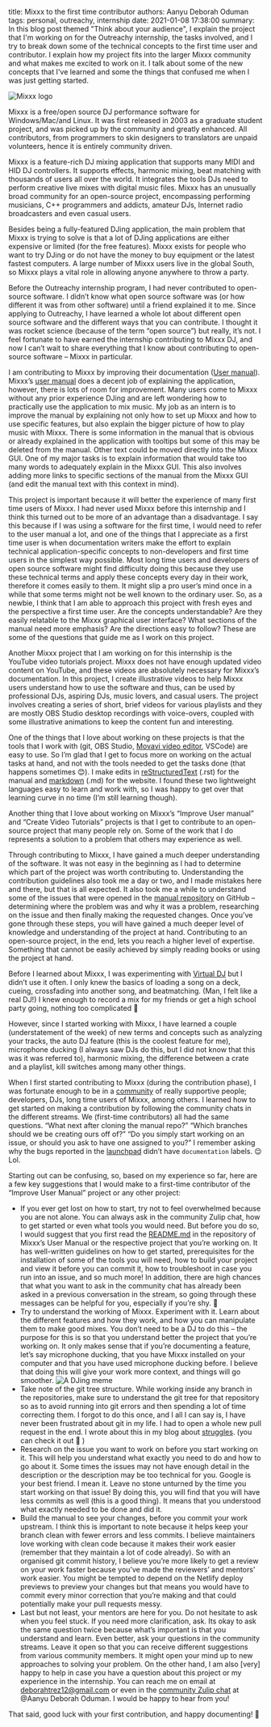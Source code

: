 title: Mixxx to the first time contributor
authors: Aanyu Deborah Oduman
tags: personal, outreachy, internship
date: 2021-01-08 17:38:00
summary: In this blog post themed "Think about your audience", I explain the project that I'm working on for the Outreachy internship, the tasks involved, and I try to break down some of the technical concepts to the first time user and contributor.
I explain how my project fits into the larger Mixxx community and what makes me excited to work on it. I talk about some of the new concepts that I've learned and some the things that confused me when I was just getting started.

![Mixxx logo]({static}/images/news/mixxx_logo.png)

Mixxx is a free/open source DJ performance software for Windows/Mac/and Linux. It was first released in 2003 as a graduate student project, and was picked up by the community and greatly enhanced. All contributors, from programmers to skin designers to translators are unpaid volunteers, hence it is entirely community driven.

Mixxx is a feature-rich DJ mixing application that supports many MIDI and HID DJ controllers.
It supports effects, harmonic mixing, beat matching with thousands of users all over the world.
It integrates the tools DJs need to perform creative live mixes with digital music files.
Mixxx has an unusually broad community for an open-source project, encompassing performing musicians, C++ programmers and addicts, amateur DJs, Internet radio broadcasters and even casual users.

Besides being a fully-featured DJing application, the main problem that Mixxx is trying to solve is that a lot of DJing applications are either expensive or limited (for the free features).
Mixxx exists for people who want to try DJing or do not have the money to buy equipment or the latest fastest computers.
A large number of Mixxx users live in the global South, so Mixxx plays a vital role in allowing anyone anywhere to throw a party.

Before the Outreachy internship program, I had never contributed to open-source software.
I didn’t know what open source software was (or how different it was from other software) until a friend explained it to me. Since applying to Outreachy, I have learned a whole lot about different open source software and the different ways that you can contribute.
I thought it was rocket science (because of the term “open source”) but really, it’s not.
I feel fortunate to have earned the internship contributing to Mixxx DJ, and now I can’t wait to share everything that I know about contributing to open-source software – Mixxx in particular.

I am contributing to Mixxx by improving their documentation ([User manual](https://manual.mixxx.org/2.2/en/)).
Mixxx’s [user manual](https://manual.mixxx.org/2.2/en/) does a decent job of explaining the application, however, there is lots of room for improvement.
Many users come to Mixxx without any prior experience DJing and are left wondering how to practically use the application to mix music.
My job as an intern is to improve the manual by explaining not only how to set up Mixxx and how to use specific features, but also explain the bigger picture of how to play music with Mixxx.
There is some information in the manual that is obvious or already explained in the application with tooltips but some of this may be deleted from the manual.
Other text could be moved directly into the Mixxx GUI. One of my major tasks is to explain information that would take too many words to adequately explain in the Mixxx GUI.
This also involves adding more links to specific sections of the manual from the Mixxx GUI (and edit the manual text with this context in mind).

This project is important because it will better the experience of many first time users of Mixxx.
I had never used Mixxx before this internship and I think this turned out to be more of an advantage than a disadvantage.
I say this because if I was using a software for the first time, I would need to refer to the user manual a lot, and one of the things that I appreciate as a first time user is when documentation writers make the effort to explain technical application-specific concepts to non-developers and first time users in the simplest way possible.
Most long time users and developers of open source software might find difficulty doing this because they use these technical terms and apply these concepts every day in their work, therefore it comes easily to them.
It might slip a pro user’s mind once in a while that some terms might not be well known to the ordinary user.
So, as a newbie, I think that I am able to approach this project with fresh eyes and the perspective a first time user.
Are the concepts understandable? Are they easily relatable to the Mixxx graphical user interface? What sections of the manual need more emphasis? Are the directions easy to follow?
These are some of the questions that guide me as I work on this project.

Another Mixxx project that I am working on for this internship is the YouTube video tutorials project.
Mixxx does not have enough updated video content on YouTube, and these videos are absolutely necessary for Mixxx’s documentation.
In this project, I create illustrative videos to help Mixxx users understand how to use the software and thus, can be used by professional DJs, aspiring DJs, music lovers, and casual users.
The project involves creating a series of short, brief videos for various playlists and they are mostly OBS Studio desktop recordings with voice-overs, coupled with some illustrative animations to keep the content fun and interesting.

One of the things that I love about working on these projects is that the tools that I work with (git, OBS Studio, [Movavi video editor](https://www.movavi.com/videoeditor/), VSCode) are easy to use.
So I’m glad that I get to focus more on working on the actual tasks at hand, and not with the tools needed to get the tasks done (that happens sometimes 😊).
I make edits in [reStructuredText](https://docutils.sourceforge.io/rst.html) (.rst) for the manual and [markdown](https://www.markdownguide.org/basic-syntax/) (.md) for the website.
I found these two lightweight languages easy to learn and work with, so I was happy to get over that learning curve in no time (I’m still learning though).

Another thing that I love about working on Mixxx’s “Improve User manual” and “Create Video Tutorials” projects is that I get to contribute to an open-source project that many people rely on.
Some of the work that I do represents a solution to a problem that others may experience as well.

Through contributing to Mixxx, I have gained a much deeper understanding of the software.
It was not easy in the beginning as I had to determine which part of the project was worth contributing to.
Understanding the contribution guidelines also took me a day or two, and I made mistakes here and there, but that is all expected.
It also took me a while to understand some of the issues that were opened in the [manual repository](https://github.com/mixxxdj/manual) on GitHub – determining where the problem was and why it was a problem, researching on the issue and then finally making the requested changes.
Once you’ve gone through these steps, you will have gained a much deeper level of knowledge and understanding of the project at hand.
Contributing to an open-source project, in the end, lets you reach a higher level of expertise. Something that cannot be easily achieved by simply reading books or using the project at hand.

Before I learned about Mixxx, I was experimenting with [Virtual DJ](https://www.virtualdj.com/) but I didn’t use it often.
I only knew the basics of loading a song on a deck, cueing, crossfading into another song, and beatmatching. (Man, I felt like a real DJ!)
I knew enough to record a mix for my friends or get a high school party going, nothing too complicated 🙂

However, since I started working with Mixxx, I have learned a couple (understatement of the week) of new terms and concepts such as analyzing your tracks, the auto DJ feature (this is the coolest feature for me), microphone ducking (I always saw DJs do this, but I did not know that this was it was referred to), harmonic mixing, the difference between a crate and a playlist, kill switches among many other things.

When I first started contributing to Mixxx (during the contribution phase), I was fortunate enough to be in a [community](https://mixxx.zulipchat.com/) of really supportive people; developers, DJs, long time users of Mixxx, among others.
I learned how to get started on making a contribution by following the community chats in the different streams.
We (first-time contributors) all had the same questions.
“What next after cloning the manual repo?” “Which branches should we be creating ours off of?”
“Do you simply start working on an issue, or should you ask to have one assigned to you?”
I remember asking why the bugs reported in the [launchpad](https://bugs.launchpad.net/mixxx/+bugs) didn’t have `documentation` labels. 😌 Lol.

Starting out can be confusing, so, based on my experience so far,  here are a few key suggestions that I would make to a first-time contributor of the “Improve User Manual” project or any other project:

- If you ever get lost on how to start, try not to feel overwhelmed because you are not alone.
    You can always ask in the community Zulip chat, how to get started or even what tools you would need.
    But before you do so, I would suggest that you first read the [README.md](https://github.com/mixxxdj/manual#mixxx-user-manual) in the repository of Mixxx’s User Manual or the respective project that you’re working on.
    It has well-written guidelines on how to get started, prerequisites for the installation of some of the tools you will need, how to build your project and view it before you can commit it, how to troubleshoot in case you run into an issue, and so much more!
    In addition, there are high chances that what you want to ask in the community chat has already been asked in a previous conversation in the stream, so going through these messages can be helpful for you, especially if you’re shy. 🙂
- Try to understand the working of Mixxx. Experiment with it.
    Learn about the different features and how they work, and how you can manipulate them to make good mixes.
    You don’t need to be a DJ to do this – the purpose for this is so that you understand better the project that you’re working on.
    It only makes sense that if you’re documenting a feature, let’s say microphone ducking, that you have Mixxx installed on your computer and that you have used microphone ducking before.
    I believe that doing this will give your work more context, and things will go smoother.
![A DJing meme]({static}/images/news/bass_meme.png)
- Take note of the git tree structure.
    While working inside any branch in the repositories, make sure to understand the git tree for that repository so as to avoid running into git errors and then spending a lot of time correcting them.
    I forgot to do this once, and I all I can say is, I have never been frustrated about git in my life. I had to open a whole new pull request in the end. I wrote about this in my blog about [struggles]({filename}/news/2020-12-17-struggles.md). (you can check it out 🙂 )
- Research on the issue you want to work on before you start working on it.
    This will help you understand what exactly you need to do and how to go about it.
    Some times the issues may not have enough detail in the description or the description may be too technical for you.
    Google is your best friend. I mean it.
    Leave no stone unturned by the time you start working on that issue!
    By doing this, you will find that you will have less commits as well (this is a good thing). It means that you understood what exactly needed to be done and did it.
- Build the manual to see your changes, before you commit your work upstream.
    I think this is important to note because it helps keep your branch clean with fewer errors and less commits.
    I believe maintainers love working with clean code because it makes their work easier (remember that they maintain a lot of code already).
    So with an organised git commit history, I believe you’re more likely to get a review on your work faster because you’ve made the reviewers’ and mentors’ work easier.
    You might be tempted to depend on the Netlify deploy previews to preview your changes but that means you would have to commit every minor correction that you’re making and that could potentially make your pull requests messy.
- Last but not least, your mentors are here for you. Do not hesitate to ask when you feel stuck. If you need more clarification, ask.
    Its okay to ask the same question twice because what’s important is that you understand and learn. Even better, ask your questions in the community streams.
    Leave it open so that you can receive different suggestions from various community members.
    It might open your mind up to new approaches to solving your problem.
    On the other hand, I am also [very] happy to help in case you have a question about this project or my experience in the internship.
    You can reach me on email at deborahtrez12@gmail.com or even in the [community Zulip chat](https://mixxx.zulipchat.com/) at @Aanyu Deborah Oduman.
    I would be happy to hear from you!

That said, good luck with your first contribution, and happy documenting! 🙂


